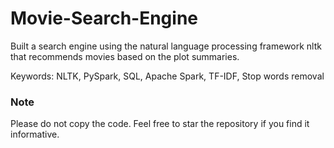 # Movie-Search-Engine

Built a search engine using the natural language processing framework nltk that recommends movies based on the plot summaries.

Keywords: NLTK, PySpark, SQL, Apache Spark, TF-IDF, Stop words removal

### Note
Please do not copy the code. Feel free to star the repository if you find it informative.
